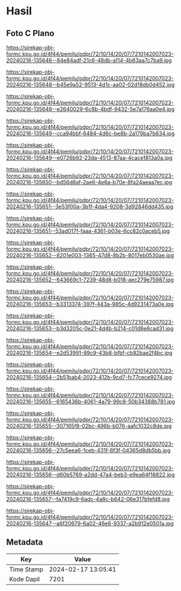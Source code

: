 # Hasil

## Foto C Plano

https://sirekap-obj-formc.kpu.go.id/4f44/pemilu/pdpr/72/10/14/20/07/7210142007023-20240216-135646--84e84adf-21c6-48db-a114-4b83aa7c7ba9.jpg

https://sirekap-obj-formc.kpu.go.id/4f44/pemilu/pdpr/72/10/14/20/07/7210142007023-20240216-135648--b45e9a52-9513-4d1c-aa02-02d18db0d452.jpg

https://sirekap-obj-formc.kpu.go.id/4f44/pemilu/pdpr/72/10/14/20/07/7210142007023-20240216-135648--e2640029-6c8b-4bdf-9432-5e7a176aa0e4.jpg

https://sirekap-obj-formc.kpu.go.id/4f44/pemilu/pdpr/72/10/14/20/07/7210142007023-20240216-135649--cca94bbf-6484-4d6c-be8b-2a179ba7b634.jpg

https://sirekap-obj-formc.kpu.go.id/4f44/pemilu/pdpr/72/10/14/20/07/7210142007023-20240216-135649--e0726b92-23da-4513-87aa-4cace1813a0a.jpg

https://sirekap-obj-formc.kpu.go.id/4f44/pemilu/pdpr/72/10/14/20/07/7210142007023-20240216-135650--bd56d8af-2ae6-4e6a-b70e-8fa24aeaa7ec.jpg

https://sirekap-obj-formc.kpu.go.id/4f44/pemilu/pdpr/72/10/14/20/07/7210142007023-20240216-135651--3e53f00a-3b1f-4da4-9208-3d92846dd435.jpg

https://sirekap-obj-formc.kpu.go.id/4f44/pemilu/pdpr/72/10/14/20/07/7210142007023-20240216-135651--53ad017f-faaa-4361-b03e-6cc82c0aceb5.jpg

https://sirekap-obj-formc.kpu.go.id/4f44/pemilu/pdpr/72/10/14/20/07/7210142007023-20240216-135652--8201e003-1365-47d8-8b2b-8017eb0530ae.jpg

https://sirekap-obj-formc.kpu.go.id/4f44/pemilu/pdpr/72/10/14/20/07/7210142007023-20240216-135652--643669c1-7239-48d8-b018-aec279e75987.jpg

https://sirekap-obj-formc.kpu.go.id/4f44/pemilu/pdpr/72/10/14/20/07/7210142007023-20240216-135653--b3313374-397f-443a-985c-4d9231473a0e.jpg

https://sirekap-obj-formc.kpu.go.id/4f44/pemilu/pdpr/72/10/14/20/07/7210142007023-20240216-135653--b3d3205c-0e21-4d4b-b214-c01d8e6cad31.jpg

https://sirekap-obj-formc.kpu.go.id/4f44/pemilu/pdpr/72/10/14/20/07/7210142007023-20240216-135654--e2d53991-89c9-43b8-bfbf-cb82bae2f4bc.jpg

https://sirekap-obj-formc.kpu.go.id/4f44/pemilu/pdpr/72/10/14/20/07/7210142007023-20240216-135654--2b51bab4-2023-412b-9cd7-fc77cece9274.jpg

https://sirekap-obj-formc.kpu.go.id/4f44/pemilu/pdpr/72/10/14/20/07/7210142007023-20240216-135655--6165436b-4061-4a79-99c8-50b34388b781.jpg

https://sirekap-obj-formc.kpu.go.id/4f44/pemilu/pdpr/72/10/14/20/07/7210142007023-20240216-135655--307165f8-02bc-496b-b076-aafc1032c8de.jpg

https://sirekap-obj-formc.kpu.go.id/4f44/pemilu/pdpr/72/10/14/20/07/7210142007023-20240216-135656--27c5eea6-1ceb-431f-8f3f-04365d8db5bb.jpg

https://sirekap-obj-formc.kpu.go.id/4f44/pemilu/pdpr/72/10/14/20/07/7210142007023-20240216-135656--d60b5769-a2dd-47a4-beb3-e9ea64f18822.jpg

https://sirekap-obj-formc.kpu.go.id/4f44/pemilu/pdpr/72/10/14/20/07/7210142007023-20240216-135657--fa7419c9-6adc-4a8c-b642-06e317bfefd8.jpg

https://sirekap-obj-formc.kpu.go.id/4f44/pemilu/pdpr/72/10/14/20/07/7210142007023-20240216-135647--a6f20679-6a02-46e6-9337-a2b912e0501a.jpg


## Metadata

| Key        | Value               |
| ---------- | ------------------- |
| Time Stamp | 2024-02-17 13:05:41 |
| Kode Dapil | 7201                |



